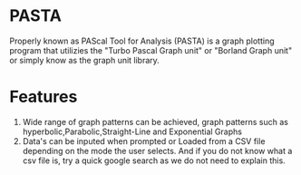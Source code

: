 # PASTA
Properly known as PAScal Tool for Analysis (PASTA) is a graph plotting program that utilizies the "Turbo Pascal Graph unit" or "Borland Graph unit" or simply know as the graph unit library.

# Features

1. Wide range of graph patterns can be achieved, graph patterns such as hyperbolic,Parabolic,Straight-Line and Exponential Graphs
2. Data's can be inputed when prompted or Loaded from a CSV file depending on the mode the user selects. And if you do not know what a csv file is, try a quick google search as we do not need to explain this.
